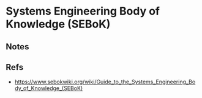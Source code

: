 # Systems Engineering Body of Knowledge (SEBoK)



## Notes


## Refs

-   https://www.sebokwiki.org/wiki/Guide_to_the_Systems_Engineering_Body_of_Knowledge_(SEBoK)

